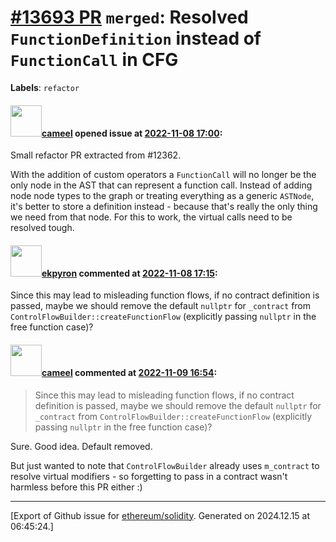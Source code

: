 # [\#13693 PR](https://github.com/ethereum/solidity/pull/13693) `merged`: Resolved `FunctionDefinition` instead of `FunctionCall` in CFG
**Labels**: `refactor`


#### <img src="https://avatars.githubusercontent.com/u/137030?v=4" width="50">[cameel](https://github.com/cameel) opened issue at [2022-11-08 17:00](https://github.com/ethereum/solidity/pull/13693):

Small refactor PR extracted from #12362.

With the addition of custom operators a `FunctionCall` will no longer be the only node in the AST that can represent a function call. Instead of adding node node types to the graph or treating everything as a generic `ASTNode`, it's better to store a definition instead - because that's really the only thing we need from that node. For this to work, the virtual calls need to be resolved tough.

#### <img src="https://avatars.githubusercontent.com/u/1347491?v=4" width="50">[ekpyron](https://github.com/ekpyron) commented at [2022-11-08 17:15](https://github.com/ethereum/solidity/pull/13693#issuecomment-1307558693):

Since this may lead to misleading function flows, if no contract definition is passed, maybe we should remove the default ``nullptr`` for ``_contract`` from ``ControlFlowBuilder::createFunctionFlow`` (explicitly passing ``nullptr`` in the free function case)?

#### <img src="https://avatars.githubusercontent.com/u/137030?v=4" width="50">[cameel](https://github.com/cameel) commented at [2022-11-09 16:54](https://github.com/ethereum/solidity/pull/13693#issuecomment-1309053227):

> Since this may lead to misleading function flows, if no contract definition is passed, maybe we should remove the default ``nullptr`` for ``_contract`` from ``ControlFlowBuilder::createFunctionFlow`` (explicitly passing ``nullptr`` in the free function case)?

Sure. Good idea. Default removed.

But just wanted to note that  `ControlFlowBuilder` already uses `m_contract` to resolve virtual modifiers - so forgetting to pass in a contract wasn't harmless before this PR either :)


-------------------------------------------------------------------------------



[Export of Github issue for [ethereum/solidity](https://github.com/ethereum/solidity). Generated on 2024.12.15 at 06:45:24.]
